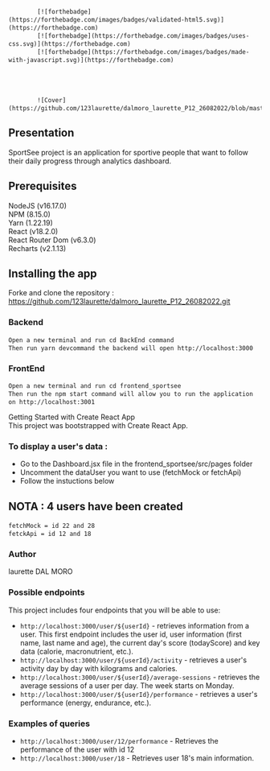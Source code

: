             [![forthebadge](https://forthebadge.com/images/badges/validated-html5.svg)](https://forthebadge.com)
            [![forthebadge](https://forthebadge.com/images/badges/uses-css.svg)](https://forthebadge.com)
            [![forthebadge](https://forthebadge.com/images/badges/made-with-javascript.svg)](https://forthebadge.com)




            ![Cover](https://github.com/123laurette/dalmoro_laurette_P12_26082022/blob/master/frontend_sportsee/src/assets/logo.png)




## Presentation
SportSee project is an application for sportive people that want to follow their daily progress through analytics dashboard.

## Prerequisites
NodeJS (v16.17.0)  
NPM (8.15.0)  
Yarn (1.22.19)  
React (v18.2.0)   
React Router Dom (v6.3.0)  
Recharts (v2.1.13)  


## Installing the app
Forke and clone the repository : https://github.com/123laurette/dalmoro_laurette_P12_26082022.git

### Backend 
    Open a new terminal and run cd BackEnd command  
    Then run yarn devcommand the backend will open http://localhost:3000

### FrontEnd
    Open a new terminal and run cd frontend_sportsee  
    Then run the npm start command will allow you to run the application on http://localhost:3001


Getting Started with Create React App  
This project was bootstrapped with Create React App.

### To display a user's data :
- Go to the Dashboard.jsx file in the frontend_sportsee/src/pages folder  
- Uncomment the dataUser you want to use (fetchMock or fetchApi)  
- Follow the instuctions below

## NOTA : 4 users have been created
    fetchMock = id 22 and 28
    fetckApi = id 12 and 18


### Author
laurette DAL MORO

### Possible endpoints

This project includes four endpoints that you will be able to use:

- `http://localhost:3000/user/${userId}` - retrieves information from a user. This first endpoint includes the user id, user information (first name, last name and age), the current day's score (todayScore) and key data (calorie, macronutrient, etc.).
- `http://localhost:3000/user/${userId}/activity` - retrieves a user's activity day by day with kilograms and calories.
- `http://localhost:3000/user/${userId}/average-sessions` - retrieves the average sessions of a user per day. The week starts on Monday.
- `http://localhost:3000/user/${userId}/performance` - retrieves a user's performance (energy, endurance, etc.).

### Examples of queries

- `http://localhost:3000/user/12/performance` - Retrieves the performance of the user with id 12
- `http://localhost:3000/user/18` - Retrieves user 18's main information.
